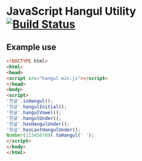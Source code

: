# JavaScript Hangul Utility [![Build Status](https://travis-ci.org/stonexx/hangul.js.svg?branch=master)](https://travis-ci.org/stonexx/hangul.js)

## Example use

```html
<!DOCTYPE html>
<html>
<head>
<script src="hangul.min.js"></script>
</head>
<body>
<script>
'한글'.isHangul();
'한글'.hangulInitial();
'한글'.hangulVowel();
'한글'.hangulUnder();
'한글'.hasHangulUnder();
'한글'.hasLastHangulUnder();
Number(123456789).toHangul(' ');
</script>
</body>
</html>
```
